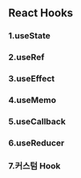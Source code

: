 ## React Hooks

### 1.useState

### 2.useRef

### 3.useEffect

### 4.useMemo

### 5.useCallback

### 6.useReducer

### 7.커스텀 Hook
